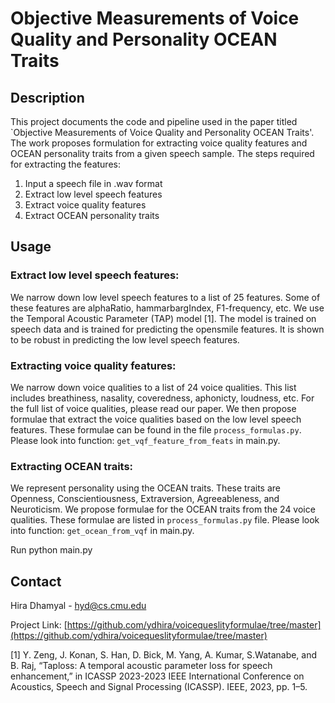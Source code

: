 #  Objective Measurements of Voice Quality and Personality OCEAN Traits

## Description 

This project documents the code and pipeline used in the paper titled `Objective Measurements of Voice Quality and Personality OCEAN Traits'. 
The work proposes formulation for extracting voice quality features and OCEAN personality traits from a given speech sample. 
The steps required for extracting the features: 
1. Input a speech file in .wav format 
2. Extract low level speech features 
3. Extract voice quality features 
4. Extract OCEAN personality traits 

## Usage 

### Extract low level speech features: 
We narrow down low level speech features to a list of 25 features. Some of these features are alphaRatio, hammarbargIndex, F1-frequency, etc. 
We use the Temporal Acoustic Parameter (TAP) model [1]. The model is trained on speech data and is trained for predicting the opensmile features. It is shown to be robust in predicting the low level speech features. 

### Extracting voice quality features: 
We narrow down voice qualities to a list of 24 voice qualities. This list includes breathiness, nasality, coveredness, aphonicty, loudness, etc. For the full list of voice qualities, please read our paper. We then propose formulae that extract the voice qualities based on the low level speech features. These formulae can be found in the file `process_formulas.py`. Please look into function: `get_vqf_feature_from_feats` in main.py. 

### Extracting OCEAN traits: 
We represent personality using the OCEAN traits. These traits are Openness, Conscientiousness, Extraversion, Agreeableness, and Neuroticism. We propose formulae for the OCEAN traits from the 24 voice qualities. These formulae are listed in `process_formulas.py` file. Please look into function: `get_ocean_from_vqf` in main.py. 

Run 
python main.py <audiopath>



## Contact

Hira Dhamyal - hyd@cs.cmu.edu

Project Link: [https://github.com/ydhira/voicequeslityformulae/tree/master](https://github.com/ydhira/voicequeslityformulae/tree/master)


[1] Y. Zeng, J. Konan, S. Han, D. Bick, M. Yang, A. Kumar, S.Watanabe, and B. Raj, “Taploss: A temporal acoustic parameter loss for speech enhancement,” in ICASSP 2023-2023 IEEE International Conference on Acoustics, Speech and Signal Processing (ICASSP). IEEE, 2023, pp. 1–5.